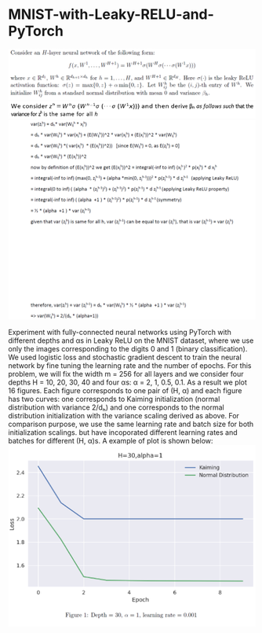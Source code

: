 # MNIST-with-Leaky-RELU-and-PyTorch

![e1](e1.png)
![e2](e2.png)
![e3](e3.png)

Experiment with fully-connected neural networks using PyTorch with different depths and αs in Leaky ReLU on the MNIST dataset, where we use only the images corresponding to the digits 0 and 1 (binary classification). We used logistic loss and stochastic gradient descent to train the neural network by fine tuning the learning rate and the number of epochs. 
For this problem, we will fix the width m = 256 for all layers and we consider four depths H = 10, 20, 30, 40 and four αs: α = 2, 1, 0.5, 0.1.
As a result we plot 16 figures. Each figure corresponds to one pair of (H, α) and each figure has two curves: one corresponds to Kaiming initialization (normal distribution with variance 2/dₕ) and one corresponds to the normal distribution initialization with the variance scaling derived as above. For comparison purpose, we use the same learning rate and batch size for both initialization scalings. but have incoporated different learning rates and batches for different (H, α)s.
A example of plot is shown below:
![Example](example.png)